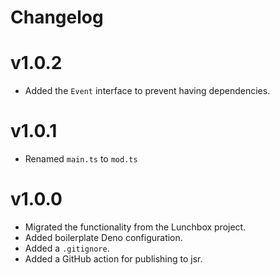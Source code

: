# Changelog

# v1.0.2

- Added the `Event` interface to prevent having dependencies.

# v1.0.1

- Renamed `main.ts` to `mod.ts`

# v1.0.0

- Migrated the functionality from the Lunchbox project.
- Added boilerplate Deno configuration.
- Added a `.gitignore`.
- Added a GitHub action for publishing to jsr.
